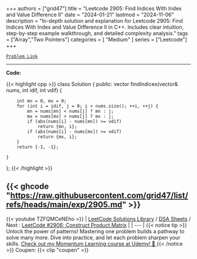 
+++
authors = ["grid47"]
title = "Leetcode 2905: Find Indices With Index and Value Difference II"
date = "2024-01-21"
lastmod = "2024-11-06"
description = "In-depth solution and explanation for Leetcode 2905: Find Indices With Index and Value Difference II in C++. Includes clear intuition, step-by-step example walkthrough, and detailed complexity analysis."
tags = ["Array","Two Pointers"]
categories = [
    "Medium"
]
series = ["Leetcode"]
+++



[`Problem Link`](https://leetcode.com/problems/find-indices-with-index-and-value-difference-ii/description/)

---
**Code:**

{{< highlight cpp >}}
class Solution {
public:
    vector<int> findIndices(vector<int>& nums, int idif, int vdif) {

        int mn = 0, mx = 0;
        for (int i = idif, j = 0; i < nums.size(); ++i, ++j) {
            mn = nums[mn] < nums[j] ? mn : j;
            mx = nums[mx] > nums[j] ? mx : j;
            if (abs(nums[i] - nums[mn]) >= vdif)
                return {mn, i};
            if (abs(nums[i] - nums[mx]) >= vdif)
                return {mx, i};
        }
        return {-1, -1};        
        
    }
};
{{< /highlight >}}

{{< ghcode "https://raw.githubusercontent.com/grid47/list/refs/heads/main/exp/2905.md" >}}
---
{{< youtube TZFQMCeNEho >}}
| [LeetCode Solutions Library](https://grid47.xyz/leetcode/) / [DSA Sheets](https://grid47.xyz/sheets/) / Next : [LeetCode #2906: Construct Product Matrix](https://grid47.xyz/posts/leetcode-2906-construct-product-matrix-solution/) |
| --- |
{{< notice tip >}}
Unlock the power of patterns! Mastering one problem builds a pathway to solve many more. Dive into practice, and let each problem sharpen your skills. [Check out my Momentum Learning course at Udemy! 🚀 ](https://www.udemy.com/course/algorithms-and-data-structures-in-cpp/)
{{< /notice >}}
Coupen: {{< clip "coupen" >}}
